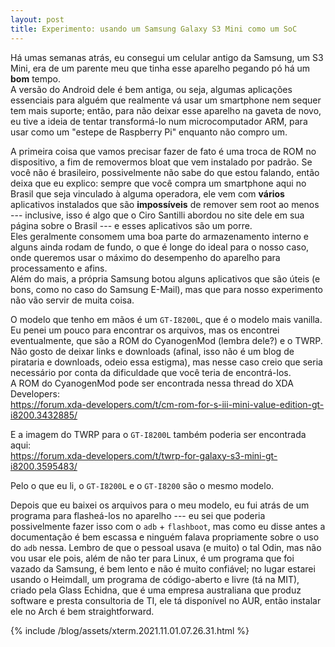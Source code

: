 ```yaml
---
layout: post
title: Experimento: usando um Samsung Galaxy S3 Mini como um SoC
---
```


Há umas semanas atrás, eu consegui um celular antigo da Samsung, um S3 Mini, era
de um parente meu que tinha esse aparelho pegando pó há um **bom** tempo.  
A versão do Android dele é bem antiga, ou seja, algumas aplicações essenciais
para alguém que realmente vá usar um smartphone nem sequer tem mais suporte;
então, para não deixar esse aparelho na gaveta de novo, eu tive a ideia de
tentar transformá-lo num microcomputador ARM, para usar como um "estepe de
Raspberry Pi" enquanto não compro um.  

A primeira coisa que vamos precisar fazer de fato é uma troca de ROM no dispositivo,
a fim de removermos bloat que vem instalado por padrão. Se você não é brasileiro,
possivelmente não sabe do que estou falando, então deixa que eu explico: sempre
que você compra um smartphone aqui no Brasil que seja vinculado à alguma
operadora, ele vem com **vários** aplicativos instalados que são **impossíveis**
de remover sem root ao menos --- inclusive, isso é algo que o Ciro Santilli
abordou no site dele em sua página sobre o Brasil --- e esses aplicativos são um
porre.  
Eles geralmente consomem uma boa parte do armazenamento interno e alguns ainda
rodam de fundo, o que é longe do ideal para o nosso caso, onde queremos usar o
máximo do desempenho do aparelho para processamento e afins.  
Além do mais, a própria Samsung botou alguns aplicativos que são úteis (e bons,
como no caso do Samsung E-Mail), mas que para nosso experimento não vão servir
de muita coisa.  

O modelo que tenho em mãos é um `GT-I8200L`, que é o modelo mais vanilla.   
Eu penei um pouco para encontrar os arquivos, mas os encontrei eventualmente,
que são a ROM do CyanogenMod (lembra dele?) e o TWRP.  
Não gosto de deixar links e downloads (afinal, isso não é um blog de pirataria e
downloads, odeio essa estigma), mas nesse caso creio que seria necessário por
conta da dificuldade que você teria de encontrá-los.  
A ROM do CyanogenMod pode ser encontrada nessa thread do XDA Developers:  
https://forum.xda-developers.com/t/cm-rom-for-s-iii-mini-value-edition-gt-i8200.3432885/  

E a imagem do TWRP para o `GT-I8200L` também poderia ser encontrada aqui:  
https://forum.xda-developers.com/t/twrp-for-galaxy-s3-mini-gt-i8200.3595483/  

Pelo o que eu li, o `GT-I8200L` e o `GT-I8200` são o mesmo modelo.  

Depois que eu baixei os arquivos para o meu modelo, eu fui atrás de um programa
para flasheá-los no aparelho --- eu sei que poderia possivelmente fazer isso com
o `adb` + `flashboot`, mas como eu disse antes a documentação é bem escassa e
ninguém falava propriamente sobre o uso do `adb` nessa. Lembro de que o pessoal
usava (e muito) o tal Odin, mas não vou usar ele pois, além de não ter para
Linux, é um programa que foi vazado da Samsung, é bem lento e não é muito
confiável; no lugar estarei usando o Heimdall, um programa de código-aberto e
livre (tá na MIT), criado pela Glass Echidna, que é uma empresa australiana que
produz software e presta consultoria de TI, ele tá disponível no AUR, então
instalar ele no Arch é bem straightforward.

{% include /blog/assets/xterm.2021.11.01.07.26.31.html %}


